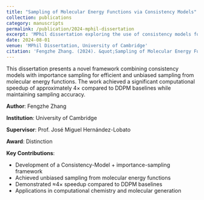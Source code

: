 ```yaml
---
title: "Sampling of Molecular Energy Functions via Consistency Models"
collection: publications
category: manuscripts
permalink: /publication/2024-mphil-dissertation
excerpt: 'MPhil dissertation exploring the use of consistency models for sampling molecular energy functions, achieving significant speedup over traditional methods.'
date: 2024-08-01
venue: 'MPhil Dissertation, University of Cambridge'
citation: 'Fengzhe Zhang. (2024). &quot;Sampling of Molecular Energy Functions via Consistency Models.&quot; <i>MPhil Dissertation, University of Cambridge</i>.'
---
```


This dissertation presents a novel framework combining consistency models with importance sampling for efficient and unbiased sampling from molecular energy functions. The work achieved a significant computational speedup of approximately 4× compared to DDPM baselines while maintaining sampling accuracy.

**Author**: Fengzhe Zhang

**Institution**: University of Cambridge

**Supervisor**: Prof. José Miguel Hernández-Lobato

**Award**: Distinction

**Key Contributions**:
- Development of a Consistency-Model + importance-sampling framework
- Achieved unbiased sampling from molecular energy functions
- Demonstrated ≈4× speedup compared to DDPM baselines
- Applications in computational chemistry and molecular generation
